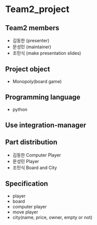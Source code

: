 # Team2_project

## Team2 members
 - 김동한 (presenter)
 - 문성민 (maintainer)
 - 조민식 (make presentation slides)

## Project object
 - Monopoly(board game)

## Programming language
 - python

## Use integration-manager

## Part distribution
 - 김동한 Computer Player
 - 문성민 Player
 - 조민식 Board and City

## Specification
 - player
 - board
 - computer player
 - move player
 - city(name, price, owner, empty or not)

